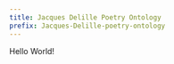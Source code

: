 ```yaml
---
title: Jacques Delille Poetry Ontology
prefix: Jacques-Delille-poetry-ontology
---
```


Hello World!